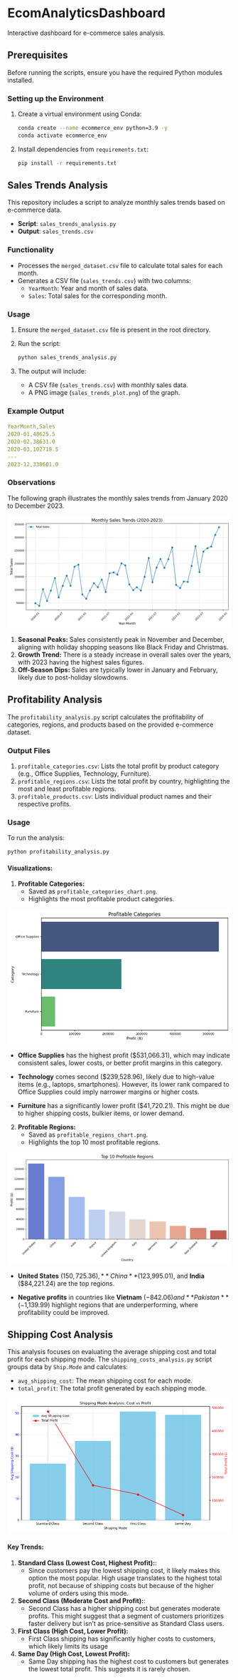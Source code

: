 # EcomAnalyticsDashboard

Interactive dashboard for e-commerce sales analysis.

## Prerequisites

Before running the scripts, ensure you have the required Python modules installed.

### Setting up the Environment

1. Create a virtual environment using Conda:
   ```bash
   conda create --name ecommerce_env python=3.9 -y
   conda activate ecommerce_env
   ```
2. Install dependencies from `requirements.txt`:
   ```bash
   pip install -r requirements.txt
   ```

## Sales Trends Analysis

This repository includes a script to analyze monthly sales trends based on e-commerce data.

- **Script**: `sales_trends_analysis.py`
- **Output**: `sales_trends.csv`

### Functionality

- Processes the `merged_dataset.csv` file to calculate total sales for each month.
- Generates a CSV file (`sales_trends.csv`) with two columns:
  - `YearMonth`: Year and month of sales data.
  - `Sales`: Total sales for the corresponding month.

### Usage

1. Ensure the `merged_dataset.csv` file is present in the root directory.

2. Run the script:
   ```bash
   python sales_trends_analysis.py
   ```
3. The output will include:
   - A CSV file (`sales_trends.csv`) with monthly sales data.
   - A PNG image (`sales_trends_plot.png`) of the graph.

### Example Output

```yaml
YearMonth,Sales
2020-01,48625.5
2020-02,38631.0
2020-03,102718.5
---
2023-12,338601.0
```

### Observations

The following graph illustrates the monthly sales trends from January 2020 to December 2023.

![Monthly Sales Trends](sales_trends_plot.png)

1. **Seasonal Peaks:** Sales consistently peak in November and December, aligning with holiday shopping seasons like Black Friday and Christmas.
2. **Growth Trend:** There is a steady increase in overall sales over the years, with 2023 having the highest sales figures.
3. **Off-Season Dips:** Sales are typically lower in January and February, likely due to post-holiday slowdowns.

## Profitability Analysis

The `profitability_analysis.py` script calculates the profitability of categories, regions, and products based on the provided e-commerce dataset.

### Output Files

1. `profitable_categories.csv`: Lists the total profit by product category (e.g., Office Supplies, Technology, Furniture).
2. `profitable_regions.csv`: Lists the total profit by country, highlighting the most and least profitable regions.
3. `profitable_products.csv`: Lists individual product names and their respective profits.

### Usage

To run the analysis:

```bash
python profitability_analysis.py
```

#### Visualizations:

1. **Profitable Categories:**
   - Saved as `profitable_categories_chart.png`.
   - Highlights the most profitable product categories.

![Profitable Categories](profitable_categories_chart.png)

- **Office Supplies** has the highest profit ($531,066.31), which may indicate consistent sales, lower costs, or better profit margins in this category.

- **Technology** comes second ($239,528.96), likely due to high-value items (e.g., laptops, smartphones). However, its lower rank compared to Office Supplies could imply narrower margins or higher costs.

- **Furniture** has a significantly lower profit ($41,720.21). This might be due to higher shipping costs, bulkier items, or lower demand.

2. **Profitable Regions:**
   - Saved as `profitable_regions_chart.png`.
   - Highlights the top 10 most profitable regions.

![Profitable Regions](profitable_regions_chart.png)

- **United States** ($150,725.36), **China** ($123,995.01), and **India** ($84,221.24) are the top regions.

- **Negative profits** in countries like **Vietnam** ($-842.06) and **Pakistan** (-$1,139.99) highlight regions that are underperforming, where profitability could be improved.

## Shipping Cost Analysis

This analysis focuses on evaluating the average shipping cost and total profit for each shipping mode. The `shipping_costs_analysis.py` script groups data by `Ship.Mode` and calculates:

- `avg_shipping_cost`: The mean shipping cost for each mode.
- `total_profit`: The total profit generated by each shipping mode.

![Shipping Profitability](shipping_profitability_analysis.png)

#### Key Trends:

1. **Standard Class (Lowest Cost, Highest Profit):**:
   - Since customers pay the lowest shipping cost, it likely makes this option the most popular. High usage translates to the highest total profit, not because of shipping costs but because of the higher volume of orders using this mode.
2. **Second Class (Moderate Cost and Profit):**:
   - Second Class has a higher shipping cost but generates moderate profits. This might suggest that a segment of customers prioritizes faster delivery but isn’t as price-sensitive as Standard Class users.
3. **First Class (High Cost, Lower Profit):**
   - First Class shipping has significantly higher costs to customers, which likely limits its usage
4. **Same Day (High Cost, Lowest Profit):**
   - Same Day shipping has the highest cost to customers but generates the lowest total profit. This suggests it is rarely chosen.
